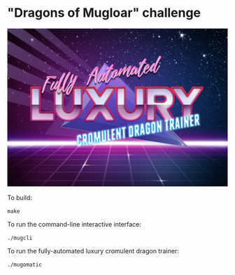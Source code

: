 # "Dragons of Mugloar" challenge


![It's true](falcdt.jpg)


To build:

    make


To run the command-line interactive interface:

	./mugcli


To run the fully-automated luxury cromulent dragon trainer:

	./mugomatic

